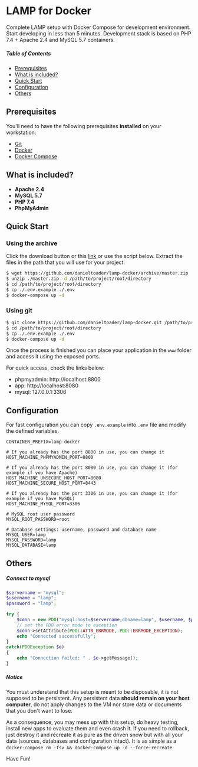 # LAMP for Docker
Complete LAMP setup with Docker Compose for development environment. Start developing in less than 5 minutes.
Development stack is based on PHP 7.4 + Apache 2.4 and MySQL 5.7 containers. 

##### Table of Contents  
- [Prerequisites](https://github.com/danieltoader/lamp-docker#prerequisites)  
- [What is included?](https://github.com/danieltoader/lamp-docker#what-is-included)
- [Quick Start](https://github.com/danieltoader/lamp-docker#quick-start)
- [Configuration](https://github.com/danieltoader/lamp-docker#fast-configuration)
- [Others](https://github.com/danieltoader/lamp-docker#others)

## Prerequisites

You'll need to have the following prerequisites **installed** on your workstation:

 * [Git](http://git-scm.com/)
 * [Docker](https://docs.docker.com/install/)
 * [Docker Compose](https://docs.docker.com/compose/install/)

## What is included?
 * **Apache 2.4**
 * **MySQL 5.7**
 * **PHP 7.4**
 * **PhpMyAdmin**

## Quick Start

### Using the archive
Click the download button or this [link](https://github.com/danieltoader/lamp-docker/archive/master.zip) or use the script below.
Extract the files in the path that you will use for your project.
```bash
$ wget https://github.com/danieltoader/lamp-docker/archive/master.zip
$ unzip ./master.zip -d /path/to/project/root/directory
$ cd /path/to/project/root/directory
$ cp ./.env.example ./.env
$ docker-compose up -d
```

### Using git
```bash
$ git clone https://github.com/danieltoader/lamp-docker.git /path/to/project/root/directory
$ cd /path/to/project/root/directory
$ cp ./.env.example ./.env
$ docker-compose up -d
```

Once the process is finished you can place your application in the ```www``` folder and access it using the exposed ports.

For quick access, check the links below:
- phpmyadmin: http://localhost:8800
- app: http://localhost:8080
- mysql: 127.0.0.1:3306

## Configuration

For fast configuration you can copy ``.env.example`` into ``.env`` file and modify the defined variables.

```
CONTAINER_PREFIX=lamp-docker

# If you already has the port 8800 in use, you can change it
HOST_MACHINE_PHPMYADMIN_PORT=8800

# If you already has the port 8080 in use, you can change it (for example if you have Apache)
HOST_MACHINE_UNSECURE_HOST_PORT=8080
HOST_MACHINE_SECURE_HOST_PORT=8443

# If you already has the port 3306 in use, you can change it (for example if you have MySQL)
HOST_MACHINE_MYSQL_PORT=3306

# MySQL root user password
MYSQL_ROOT_PASSWORD=root

# Database settings: username, password and database name
MYSQL_USER=lamp
MYSQL_PASSWORD=lamp
MYSQL_DATABASE=lamp
```

## Others

##### Connect to mysql
```php
$servername = "mysql";
$username = "lamp";
$password = "lamp";

try {
    $conn = new PDO("mysql:host=$servername;dbname=lamp", $username, $password);
    // set the PDO error mode to exception
    $conn->setAttribute(PDO::ATTR_ERRMODE, PDO::ERRMODE_EXCEPTION);
    echo "Connected successfully";
}
catch(PDOException $e)
{
    echo "Connection failed: " . $e->getMessage();
}
```

##### Notice
You must understand that this setup is meant to be disposable, it is not supposed to be persistent. Any persistent data **should remain on your host computer**, do not apply changes to the VM nor store data or documents that you don't want to lose. 

As a consequence, you may mess up with this setup, do heavy testing, install new apps to evaluate them and even crash it. If you need to rollback, just destroy it and recreate it as pure as the driven snow but with all your data (sources, databases and configuration intact). It is as simple as a `docker-compose rm -fsv && docker-compose up -d --force-recreate`.

Have Fun!